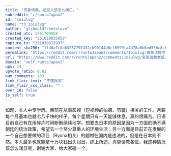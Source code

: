 ```yaml
---
title: "真挚请教，老鼠人该怎么润日。"
subreddit: "r/runtoJapan2"
id: "1oiulvg"
name: "t3_1oiulvg"
author: "glshouldfreetolove"
created_utc: 1761709858
created_key: "251029035058"
capture_ts: "251030015937"
content_sha256: "1fd6a7c8a63282797432cb90144d6cf8999fa4d78a0b6ed536c8c6fd95b9116b"
permalink: "https://reddit.com/r/runtoJapan2/comments/1oiulvg/真挚请教老鼠人该怎么润日/"
url: "https://www.reddit.com/r/runtoJapan2/comments/1oiulvg/真挚请教老鼠人该怎么润日/"
domain: "self.runtoJapan2"
ups: 14
upvote_ratio: 0.82
num_comments: 103
link_flair_text: "不懂就问"
link_flair_css_class: ""
over_18: false
is_self: true
---
```


如题，本人中专学历。目前在从事影视（短视频的拍摄、剪辑）相关的工作。月薪每个月基本也就七八千块的样子，每个星期只有一天能够休息，真的很痛苦。日语目前自己有在用碎片时间断断续续地学。想要去日本的原因是因为一方面的确不满朝廷的统治政策，希望去一个至少尊重人的环境生活；另一方面是目前正在发展的一个自己想要做的项目（Ryona相关）的题材在国内是违法的，但是在日本则不然。本人最多也就能拿十万块钱出头润日，综上所述，真挚请教各位，我这种情况该怎么润日呢，谢谢大家，给大家磕一个。
